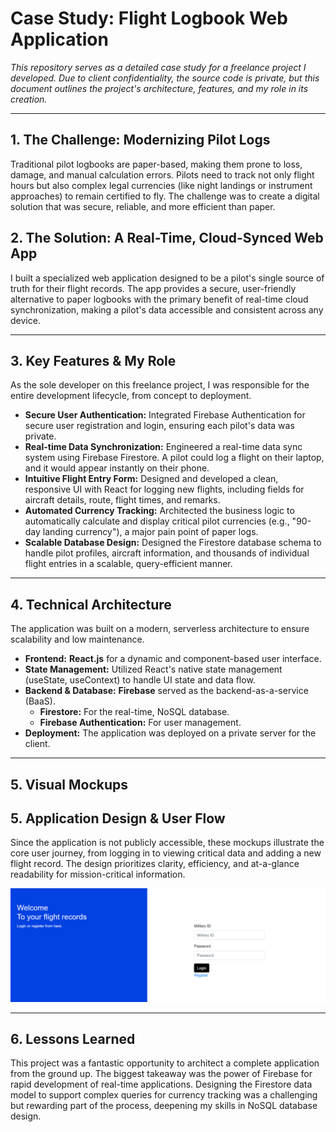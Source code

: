 # Case Study: Flight Logbook Web Application

_This repository serves as a detailed case study for a freelance project I developed. Due to client confidentiality, the source code is private, but this document outlines the project's architecture, features, and my role in its creation._

---

## 1. The Challenge: Modernizing Pilot Logs

Traditional pilot logbooks are paper-based, making them prone to loss, damage, and manual calculation errors. Pilots need to track not only flight hours but also complex legal currencies (like night landings or instrument approaches) to remain certified to fly. The challenge was to create a digital solution that was secure, reliable, and more efficient than paper.

## 2. The Solution: A Real-Time, Cloud-Synced Web App

I built a specialized web application designed to be a pilot's single source of truth for their flight records. The app provides a secure, user-friendly alternative to paper logbooks with the primary benefit of real-time cloud synchronization, making a pilot's data accessible and consistent across any device.

---

## 3. Key Features & My Role

As the sole developer on this freelance project, I was responsible for the entire development lifecycle, from concept to deployment.

*   **Secure User Authentication:** Integrated Firebase Authentication for secure user registration and login, ensuring each pilot's data was private.
*   **Real-time Data Synchronization:** Engineered a real-time data sync system using Firebase Firestore. A pilot could log a flight on their laptop, and it would appear instantly on their phone.
*   **Intuitive Flight Entry Form:** Designed and developed a clean, responsive UI with React for logging new flights, including fields for aircraft details, route, flight times, and remarks.
*   **Automated Currency Tracking:** Architected the business logic to automatically calculate and display critical pilot currencies (e.g., "90-day landing currency"), a major pain point of paper logs.
*   **Scalable Database Design:** Designed the Firestore database schema to handle pilot profiles, aircraft information, and thousands of individual flight entries in a scalable, query-efficient manner.

---

## 4. Technical Architecture

The application was built on a modern, serverless architecture to ensure scalability and low maintenance.

*   **Frontend:** **React.js** for a dynamic and component-based user interface.
*   **State Management:** Utilized React's native state management (useState, useContext) to handle UI state and data flow.
*   **Backend & Database:** **Firebase** served as the backend-as-a-service (BaaS).
    *   **Firestore:** For the real-time, NoSQL database.
    *   **Firebase Authentication:** For user management.
*   **Deployment:** The application was deployed on a private server for the client.

---

## 5. Visual Mockups

## 5. Application Design & User Flow

Since the application is not publicly accessible, these mockups illustrate the core user journey, from logging in to viewing critical data and adding a new flight record. The design prioritizes clarity, efficiency, and at-a-glance readability for mission-critical information.

![Flight Logbook App Mockups](flight-logbook-mockups.png)

---

## 6. Lessons Learned

This project was a fantastic opportunity to architect a complete application from the ground up. The biggest takeaway was the power of Firebase for rapid development of real-time applications. Designing the Firestore data model to support complex queries for currency tracking was a challenging but rewarding part of the process, deepening my skills in NoSQL database design.
